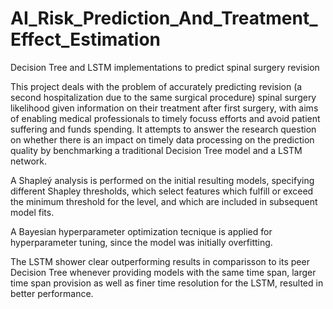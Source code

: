 # AI_Risk_Prediction_And_Treatment_Effect_Estimation
 Decision Tree and LSTM implementations to predict spinal surgery revision

 This project deals with the problem of accurately predicting revision (a second hospitalization due to the same surgical procedure) spinal surgery likelihood given information on their treatment after first surgery, with aims of enabling medical professionals to timely focuss efforts and avoid patient suffering and funds spending. It attempts to answer the research question on whether there is an impact on timely data processing on the prediction quality by benchmarking a traditional Decision Tree model and a LSTM network.  

 A Shapleý analysis is performed on the initial resulting models, specifying different Shapley thresholds, which select features which fulfill or exceed the minimum threshold for the level, and which are included in subsequent model fits. 

 A Bayesian hyperparameter optimization tecnique is applied for hyperparameter tuning, since the model was initially overfitting. 

 The LSTM shower clear outperforming results in comparisson to its peer Decision Tree whenever providing models with the same time span, larger time span provision as well as finer time resolution for the LSTM, resulted in better performance. 
